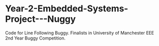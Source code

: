 # Year-2-Embedded-Systems-Project---Nuggy
Code for Line Following Buggy. Finalists in University of Manchester EEE 2nd Year Buggy Competition.
